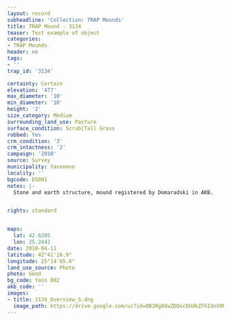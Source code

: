 ```yaml
---
layout: record
subheadline: 'Collection: TRAP Mounds'
title: TRAP Mound - 3134
teaser: Test example of object
categories:
- TRAP Mounds
header: no
tags:
- ''
trap_id: '3134'

certainty: Certain
elevation: '477'
max_diameter: '10'
min_diameter: '10'
height: '2'
size_category: Medium
surrounding_land_use: Pasture
surface_condition: Scrub|Tall Grass
robbed: Yes
crm_condition: '3'
crm_intactness: '2'
campaign: '2010'
source: Survey
municipality: Yasenovo
locality: ''
bgcode: DS001
notes: |-
  Stone and earth structure, mound registered by Domaradski in AKB.


rights: standard


maps:
  lat: 42.6285
  lon: 25.2442
date: 2018-04-11
latitude: 42°41'16.9"
longitude: 25°14'05.6"
land_use_source: Photo
photo: Good
bg_code: Yasn 002
akb_code: ''
images:
- title: 3134_Overview_S.dng
  image_path: https://drive.google.com/uc?id=0B3Rg88wZDQscOUdkZFhIdnVOM1k
---
```

